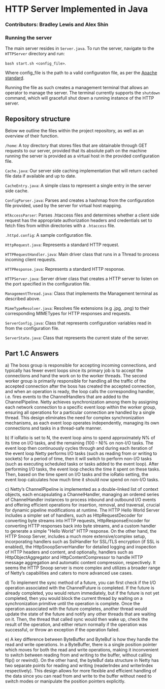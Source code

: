 # HTTP Server Implemented in Java

### Contributors: Bradley Lewis and Alex Shin

### Running the server

The main server resides in `Server.java`. To run the server, navigate to the `HTTPServer` directory and run:

`bash start.sh <config_file>`.

Where config_file is the path to a valid configuraton file, as per the [Apache standard](http://httpd.apache.org/docs/2.4/vhosts/examples.html).

Running the file as such creates a management terminal that allows an operator to manage the server. The terminal currently supports the `shutdown` command, which will gracefull shut down a running instance of the HTTP server.

## Repository structure

Below we outline the files within the project repository, as well as an overview of their function.

`/home`: A toy directory that stores files that are obtainable through GET requests to our server, provided that its absolute path on the machine running the server is provided as a virtual host in the provided configuration file.

`Cache.java`: Our server side caching implementation that will return cached file data if available and up to date.

`CacheEntry.java`: A simple class to represent a single entry in the server side cache.

`ConfigParser.java`: Parses and creates a hashmap from the configuration file provided, used by the server for virtual host mapping.

`HTAccessParser`: Parses .htaccess files and determines whether a client side request has the appropriate authorization headers and credentials set to fetch files from within directories with a `.htaccess` file.

`.httpd.config`: A sample configuration file.

`HttpRequest.java`: Represents a standard HTTP request.

`HTTPRequestHandler.java`: Main driver class that runs in a Thread to process incoming client requests.

`HTTPResponse.java`: Represents a standard HTTP response.

`HTTPServer.java`: Server driver class that creates a HTTP server to listen on the port specified in the configuration file.

`ManagementThread.java`: Class that implements the Management terminal as described above.

`MimeTypeResolver.java`: Resolves file extensions (e.g .jpg, .png) to their corresponding MIMETypes for HTTP responses and requests.

`ServerConfig.java`: Class that represents configuration variables read in from the configuration file.

`ServerState.java`: Class that represents the current state of the server.

## Part 1.C Answers

a) The boss group is responsible for accepting incoming connections, and typically has fewer event loops since its primary job is to accept the connections and hand the work on to the worker threads. The second worker group is primarily responsible for handling all the traffic of the accepted connection after the boss has created the accepted connection, and when an operation is ready, the loop calls the corresponding handler, i.e. fires events to the ChannelHandlers that are added to the ChannelPipeline. Netty achieves synchronization among them by assigning each network connection to a specific event loop within the worker group, ensuring all operations for a particular connection are handled by a single thread. This design eliminates the need for complex synchronization mechanisms, as each event loop operates independently, managing its own connections and tasks in a thread-safe manner.

b) If ioRatio is set to N, the event loop aims to spend approximately N% of its time on I/O tasks, and the remaining (100 - N)% on non-I/O tasks. The event loop then continuously cycles through and during each iteration of the event loop Netty performs I/O tasks (such as reading from or writing to sockets) for a period of time, then it will switch to perform non-I/O tasks (such as executing scheduled tasks or tasks added to the event loop). After performing I/O tasks, the event loop checks the time it spent on these tasks. Then, based on the time spent on I/O tasks and the ioRatio setting, the event loop calculates how much time it should now spend on non-I/O tasks.

c) Netty’s ChannelPipeline is implemented as a double-linked list of context objects, each encapsulating a ChannelHandler, managing an ordered series of ChannelHandler instances to process inbound and outbound I/O events and offering efficient operations for insertion, removal, and traversal, crucial for dynamic pipeline modifications at runtime. The HTTP Hello World Server includes a simpler set of handlers, such as HttpRequestDecoder for converting byte streams into HTTP requests, HttpResponseEncoder for converting HTTP responses back into byte streams, and a custom handler to generate a simple "Hello World" HTTP response. On the other hand, the HTTP Snoop Server, includes a much more extensive/complex setup, incorporating handlers such as SslHandler for SSL/TLS encryption (if SSL is enabled), the HttpSnoopServerHandler for detailed logging and inspection of HTTP headers and content, and optionally, handlers such as HttpObjectAggregator and HttpContentCompressor to handle HTTP message aggregation and automatic content compression, respectively. It seems the HTTP Snoop server is more complex and utilizes a broader range of Netty’s capabilities and caters to more advanced use cases.

d) To implement the sync method of a future, you can first check if the I/O operation associated with the ChannelFuture is completed. If the future is already completed, you would return immediately, but if the future is not yet completed, then you would block the current thread by waiting on a synchronization primitive until the operation is complete. Once the operation associated with the future completes, another thread would update the state of the future and notify any other threads that are waiting on it. Then, the thread that called sync would then wake up, check the result of the operation, and either return normally if the operation was successful, or throw an exception if the operation failed.

e) A key difference between ByteBuffer and ByteBuf is how they handle the read and write operations. In a ByteBuffer, there is a single position pointer which moves for both the read and write operations, making it inconvenient to switch between reading from and writing to the buffer, without calling flip() or rewind(). On the other hand, the byteBuf data structure in Netty has two separate points for reading and writing (readerIndex and writerIndex respectively). This design allows for more flexible and efficient handling of the data since you can read from and write to the buffer without need to switch modes or manipulate the position pointers explicitly.
